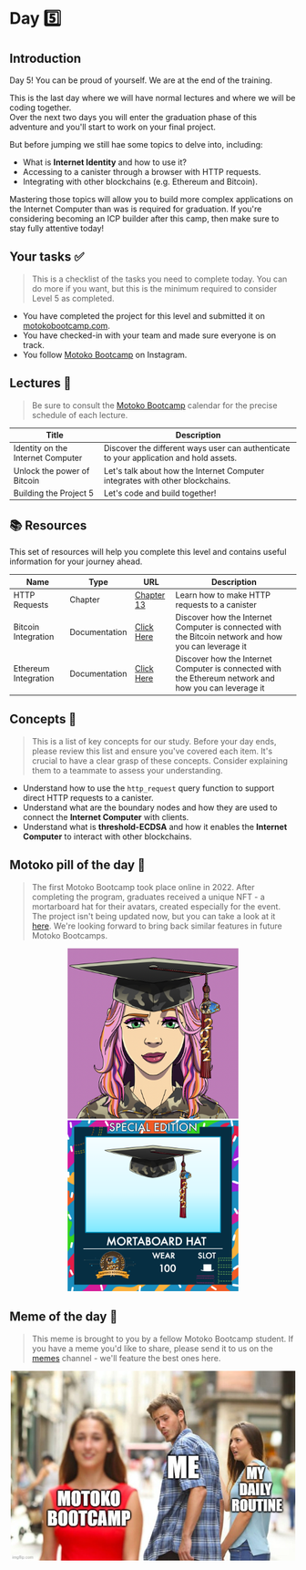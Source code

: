 # Day 5️⃣

## Introduction

Day 5! You can be proud of yourself. We are at the end of the training.

This is the last day where we will have normal lectures and where we will be coding together. <br/>
Over the next two days you will enter the graduation phase of this adventure and you'll start to work on your final project.

But before jumping we still hae some topics to delve into, including:

- What is **Internet Identity** and how to use it?
- Accessing to a canister through a browser with HTTP requests.
- Integrating with other blockchains (e.g. Ethereum and Bitcoin).

Mastering those topics will allow you to build more complex applications on the Internet Computer than was is required for graduation. If you're considering becoming an ICP builder after this camp, then make sure to stay fully attentive today!

## Your tasks ✅

> This is a checklist of the tasks you need to complete today. You can do more if you want, but this is the minimum required to consider Level 5 as completed.

- You have completed the project for this level and submitted it on [motokobootcamp.com](https://motokobootcamp.com/).
- You have checked-in with your team and made sure everyone is on track.
- You follow [Motoko Bootcamp](https://www.instagram.com/motokobootcamp/) on Instagram.

## Lectures 🍿

> Be sure to consult the [Motoko Bootcamp](https://calendar.google.com/calendar/u/0/embed?src=c_1a1c0c95f41c3d5729532726aaa57d96e991c5d3254b0f9e02fdf4d9babf4401@group.calendar.google.com) calendar for the precise schedule of each lecture.

| Title                             | Description                                                                            |
| --------------------------------- | -------------------------------------------------------------------------------------- |
| Identity on the Internet Computer | Discover the different ways user can authenticate to your application and hold assets. |
| Unlock the power of Bitcoin       | Let's talk about how the Internet Computer integrates with other blockchains.          |
| Building the Project 5            | Let's code and build together!                                                         |

## 📚 Resources

This set of resources will help you complete this level and contains useful information for your journey ahead.

| Name                 | Type          | URL                                                                                                       | Description                                                                                           |
| -------------------- | ------------- | --------------------------------------------------------------------------------------------------------- | ----------------------------------------------------------------------------------------------------- |
| HTTP Requests        | Chapter       | [Chapter 13](https://github.com/motoko-bootcamp/dao-adventure/blob/main/lessons/chapter-13/CHAPTER-13.MD) | Learn how to make HTTP requests to a canister                                                         |
| Bitcoin Integration  | Documentation | [Click Here](https://internetcomputer.org/bitcoin-integration)                                            | Discover how the Internet Computer is connected with the Bitcoin network and how you can leverage it  |
| Ethereum Integration | Documentation | [Click Here](https://internetcomputer.org/ethereum-integration)                                           | Discover how the Internet Computer is connected with the Ethereum network and how you can leverage it |

## Concepts 🧠

> This is a list of key concepts for our study. Before your day ends, please review this list and ensure you've covered each item. It's crucial to have a clear grasp of these concepts. Consider explaining them to a teammate to assess your understanding.

- Understand how to use the `http_request` query function to support direct HTTP requests to a canister.
- Understand what are the boundary nodes and how they are used to connect the **Internet Computer** with clients.
- Understand what is **threshold-ECDSA** and how it enables the **Internet Computer** to interact with other blockchains.

## Motoko pill of the day 💊

> The first Motoko Bootcamp took place online in 2022. After completing the program, graduates received a unique NFT - a mortarboard hat for their avatars, created especially for the event. The project isn't being updated now, but you can take a look at it [here](https://x3ul6-2aaaa-aaaah-abjda-cai.ic0.app/). We're looking forward to bring back similar features in future Motoko Bootcamps.

<p align="center">
    <img src="../../assets/day_5/guide/hat_equipped.png" style="width: 300px; display: inline;" />
    <img src="../../assets/day_5/guide/hat_nft.png" style="width: 300px; display: inline;" />
</p>

## Meme of the day 🙈

> This meme is brought to you by a fellow Motoko Bootcamp student. If you have a meme you'd like to share, please send it to us on the [memes](https://discord.gg/vwEC5RcKBv) channel - we'll feature the best ones here.

<p align="center">
    <img src="../../assets/day_5/guide/meme_day_5.jpg" style="width: 500px;" />
</p>
